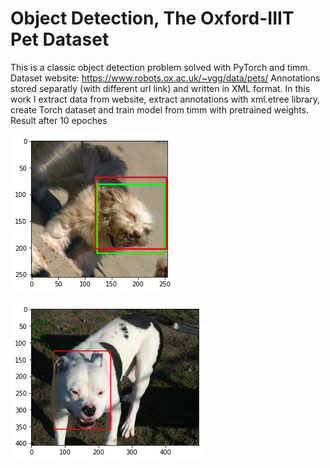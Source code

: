 # Object Detection, The Oxford-IIIT Pet Dataset

This is a classic object detection problem solved with PyTorch and timm. Dataset website: https://www.robots.ox.ac.uk/~vgg/data/pets/
Annotations stored separatly (with different url link) and written in XML format. In this work I extract data from website, extract annotations with xml.etree library, create Torch dataset and train model from timm with pretrained weights. Result after 10 epoches

![result](https://github.com/VolkhinD/object_detection/blob/main/download%20(1).png)

![doggy](https://github.com/VolkhinD/object_detection/blob/main/download.png)
